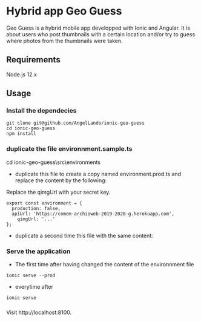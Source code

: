 # Hybrid app Geo Guess
Geo Guess is a hybrid mobile app developped with Ionic and Angular. It is about users who post thumbnails with a certain location and/or try to guess where photos from the thumbnails were taken.


## Requirements
Node.js 12.x

## Usage

### Install the dependecies
```
git clone git@github.com/AngelLando/ionic-geo-guess
cd ionic-geo-guess
npm install

```

### duplicate the file environnment.sample.ts

cd ionic-geo-guess\src\environments

* duplicate this file to create a copy named environment.prod.ts and replace the content by the following:

Replace the qimgUrl with your secret key.

```
export const environment = {
  production: false,
  apiUrl: 'https://comem-archioweb-2019-2020-g.herokuapp.com',
    qimgUrl: '...'
};
```

* duplicate a second time this file with the same content:


### Serve the application
* The first time after having changed the content of the environnment file

```
ionic serve --prod
```
* everytime after
```
ionic serve
```

### 


Visit http://localhost:8100.